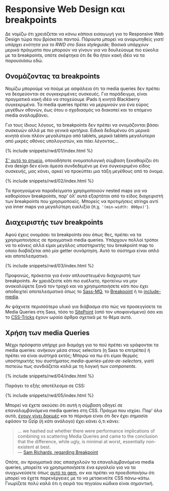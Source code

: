 
# Responsive Web Design και breakpoints

Δε νομίζω ότι χρειάζεται να κάνω κάποια εισαγωγή για το Responsive Web Design τώρα που βρίσκεται παντού. Πάραυτα μπορεί να αναρωτηθείς *γιατί υπάρχει ενότητα για το RWD στο Sass styleguide;* Βασικά υπάρχουν μερικά πράγματα που μπορούν να γίνουν για να δουλεύουμε πιο εύκολα με τα breakpoints, οπότε σκέφτηκα ότι δε θα ήταν κακή ιδέα να τα παρουσιάσω εδώ.

## Ονομάζοντας τα breakpoints

Νομίζω μπορούμε να πούμε με ασφάλεια ότι τα media queries δεν πρέπει να δεσμεύονται σε συγκεκριμένες συσκευές. Για παράδειγμα, είναι πραγματικά κακή ιδέα να στοχεύουμε iPads ή κινητά Blackberry συγκεκριμένα. Τα media queries πρέπει να μεριμνούν για ένα εύρος μεγέθων οθονών, έως ότου ο σχεδιασμός να διακοπεί και το επόμενο media αναλαμβάνει.

Για τους ίδιους λόγους, τα breakpoints δεν πρέπει να ονομάζονται βάσει συσκευών αλλά με πιο γενικά κριτήρια. Ειδικά δεδομένου ότι μερικά κινητά είναι πλέον μεγαλύτερα από tablets, μερικά tablets μεγαλύτερα από μικρές οθόνες υπολογιστών, και πάει λέγοντας…

{% include snippets/rwd/01/index.html %}

[Σ' αυτό το σημείο](http://css-tricks.com/naming-media-queries/), οποιαδήποτε ονοματολογική σύμβαση ξεκαθαρίζει ότι ένα design δεν είναι άμεσα συνδεδεμένο με ένα συγκεκριμένο είδος συσκευής, μας κάνει, αρκεί να προκύπτει μια τάξη μεγέθους από το όνομα.

{% include snippets/rwd/02/index.html %}

<div class="note">
  <p>Τα προηγούμενα παραδείγματα χρησιμοποιούν nested maps για να καθορίσουν breakpoints, παρ' όλ' αυτά εξαρτάται από το είδος διαχειριστή των breakpoints που χρησιμοποιείς. Μπορείς να προτιμήσεις strings αντί για inner maps για μεγαλύτερη ευελιξία (π.χ. <code>'(min-width: 800px)'</code>).</p>
</div>

## Διαχειριστής των breakpoints

Αφού έχεις ονομάσει τα breakpoints σου όπως θες, πρέπει να τα χρησιμοποιήσεις σε πραγματικά media queries. Υπάρχουν πολλοί τρόποι να το κάνεις αλλά είμαι μεγάλος υποστηρικτής του breakpoint map το οποίο διαβάζεται από μία getter συνάρτηση. Αυτό το σύστημα είναι απλό και αποτελεσματικό.

{% include snippets/rwd/03/index.html %}

<div class="note">
  <p>Προφανώς, πρόκειται για έναν απλουστευμένο διαχειριστή των breakpoints. Αν χρειάζεστε κάτι πιο ευέλικτο, προτείνω να μην ανακαλύψετε ξανά τον τροχό και να χρησιμοποιήσετε κάτι που έχει αποδειχτεί αποτελεσματικό όπως το <a href="https://github.com/sass-mq/sass-mq">Sass-MQ</a>, το <a href="http://breakpoint-sass.com/">Breakpoint</a> ή το <a href="https://github.com/eduardoboucas/include-media">include-media</a>.</p>
   <p>Αν ψάχνετε περισσότερο υλικό για διάβασμα στο πώς να προσεγγίσετε τα Media Queries στη Sass, τόσο το <a href="http://www.sitepoint.com/managing-responsive-breakpoints-sass/">SitePoint</a> (από τον υποφαινόμενο) όσο και το <a href="http://css-tricks.com/approaches-media-queries-sass/">CSS-Tricks</a> έχουν ωραία άρθρα σχετικά με το θέμα αυτό.</p>
</div>

## Χρήση των media Queries

Μέχρι πρόσφατα υπήρχε μια διαμάχη για το πού πρέπει να γράφονται τα media queries: ανήκουν μέσα στους selectors (η Sass το επιτρέπει) ή πρέπει να είναι αυστηρά εκτός; Μπορώ να πω ότι είμαι θερμός υποστηρικτής του συστήματος *media-queries-μέσα-σε-selectors*, γιατί πιστεύω πως συνδιάζεται καλά με τη λογική των *components*.

{% include snippets/rwd/04/index.html %}

Παράγει το εξής αποτέλεσμα σε CSS:

{% include snippets/rwd/05/index.html %}

Μπορεί να έχετε ακούσει ότι αυτή η σύμβαση οδηγεί σε επαναλαμβανόμενα media queries στη CSS. Πράγμα που ισχύει. Παρ' όλα αυτά, [έχουν γίνει δοκιμές](http://sasscast.tumblr.com/post/38673939456/sass-and-media-queries) και το πόρισμα είναι ότι δεν έχει σημασία εφόσον το Gzip (ή κάτι ανάλογο) έχει κάνει ό,τι κάνει:

> … we hashed out whether there were performance implications of combining vs scattering Media Queries and came to the conclusion that the difference, while ugly, is minimal at worst, essentially non-existent at best.<br>
> &mdash; [Sam Richards, regarding Breakpoint](http://sasscast.tumblr.com/post/38673939456/sass-and-media-queries)

Οπότε, αν πραγματικά σας απασχολούν τα επαναλαμβανόμενα media queries, μπορείτε να χρησιμοποιήσετε ένα εργαλείο για να τα συγχωνεύσετε όπως [αυτό το gem](https://github.com/aaronjensen/sass-media_query_combiner), αν και πρέπει να προειδοποιήσω ότι μπορεί να έχετε παρενέργειες με το να μετακινείτε CSS πάνω-κάτω. Γνωρίζετε πολύ καλά ότι η σειρά του πηγαίου κώδικα είναι σημαντική.
